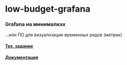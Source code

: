 # low-budget-grafana
### Grafana на минималках
...или ПО для визуализации временных рядов (метрик)

#### [Тех. задание](techspec.md)

#### [Документация](https://sssemion.github.io/low-budget-grafana/)
